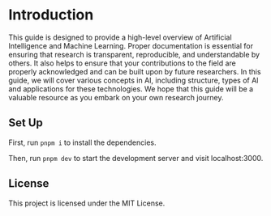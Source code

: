 # Introduction
 
This guide is designed to provide a high-level overview of Artificial Intelligence and Machine Learning. Proper documentation is essential for ensuring that research is transparent, reproducible, and understandable by others. It also helps to ensure that your contributions to the field are properly acknowledged and can be built upon by future researchers. In this guide, we will cover various concepts in AI, including structure, types of AI and  applications for these technologies. We hope that this guide will be a valuable resource as you embark on your own research journey.  

## Set Up

First, run `pnpm i` to install the dependencies.

Then, run `pnpm dev` to start the development server and visit localhost:3000.

## License

This project is licensed under the MIT License.
